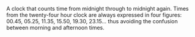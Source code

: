 A clock that counts time from midnight through to midnight again. Times
from the twenty-four hour clock are always expressed in four figures:
00.45, 05.25, 11.35, 15.50, 19.30, 23.15... thus avoiding the confusion
between morning and afternoon times.
